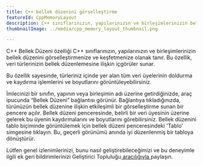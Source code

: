 ```yaml
---
title: C++ bellek düzenini görselleştirme
featureId: CppMemoryLayout
description: C++ sınıflarınızın, yapılarınızın ve birleşimlerinizin bellek düzenini görselleştirin.
thumbnailImage: ../media/cpp_memory_layout_thumbnail.png

---
```



C++ Bellek Düzeni özelliği C++ sınıflarınızın, yapılarınızın ve birleşimlerinizin bellek düzenini görselleştirmenize ve keşfetmenize olanak tanır. Bu özellik, veri türlerinizin bellek düzenlemesine ilişkin içgörüler sunar.

Bu özellik sayesinde, türleriniz içinde yer alan tüm veri üyelerinin doldurma ve kaydırma işlemlerini ve boyutlarını görüntüleyebilirsiniz.

İmlecinizi bir sınıfın, yapının veya birleşimin adı üzerine getirdiğinizde, araç ipucunda “Bellek Düzeni” bağlantısı görünür. Bağlantıya tıkladığınızda, türünüzün bellek düzenine ilişkin etkileşimli bir görselleştirme sunan bir pencere açılır. Bellek düzeni penceresinde, belirli bir veri üyesinin üzerine gelerek bu üyenin kaydırmalarını ve boyutlarını görebilirsiniz.
Bellek düzenini tablo biçiminde görüntülemek için bellek düzeni penceresindeki 'Tablo' simgesine tıklayın. Bu, geçerli görünümü anında iyi düzenlenmiş bir tabloya dönüştürür.

Lütfen genel izlenimlerinizi, bunu nasıl geliştirebileceğimizi ve bu deneyimle ilgili ek geri bildirimlerinizi Geliştirici Topluluğu[ aracılığıyla ](https://developercommunity.visualstudio.com/VisualStudio)paylaşın.
